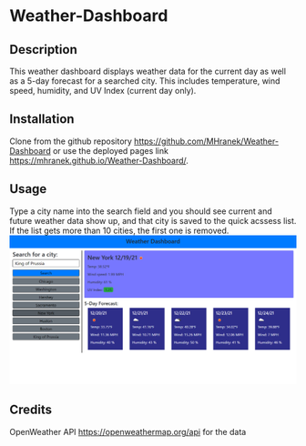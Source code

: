 # Weather-Dashboard
## Description
This weather dashboard displays weather data for the current day as well as a 5-day forecast for a searched city. This includes temperature, wind speed, humidity, and UV Index (current day only).
## Installation
Clone from the github repository https://github.com/MHranek/Weather-Dashboard or use the deployed pages link https://mhranek.github.io/Weather-Dashboard/.
## Usage
Type a city name into the search field and you should see current and future weather data show up, and that city is saved to the quick acssess list. If the list gets more than 10 cities, the first one is removed.
![Screenshot of app after 'New York' is searched](./assets/images/Weather_Dashboard_screenshot.png)
## Credits
OpenWeather API https://openweathermap.org/api for the data